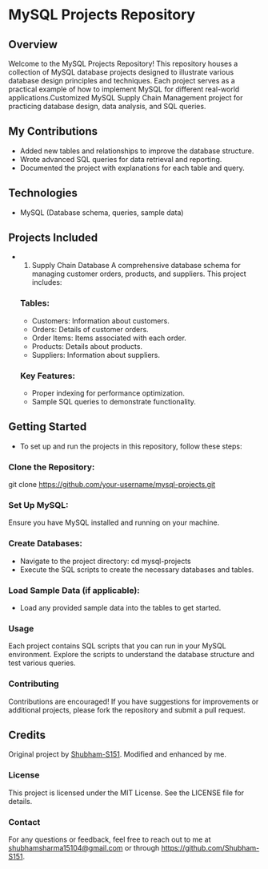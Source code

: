 # MySQL Projects Repository 
## Overview
Welcome to the MySQL Projects Repository! This repository houses a collection of MySQL database projects designed to illustrate various database design principles and techniques. Each project serves as a practical example of how to implement MySQL for different real-world applications.Customized MySQL Supply Chain Management project for practicing database design, data analysis, and SQL queries.

## My Contributions
- Added new tables and relationships to improve the database structure.
- Wrote advanced SQL queries for data retrieval and reporting.
- Documented the project with explanations for each table and query.

## Technologies
- MySQL (Database schema, queries, sample data)

## Projects Included
- 1. Supply Chain Database
A comprehensive database schema for managing customer orders, products, and suppliers. This project includes:

  ### Tables:

    - Customers: Information about customers.
    - Orders: Details of customer orders.
    - Order Items: Items associated with each order.
    - Products: Details about products.
    - Suppliers: Information about suppliers.
  ### Key Features:

    - Proper indexing for performance optimization.
    - Sample SQL queries to demonstrate functionality.

## Getting Started
- To set up and run the projects in this repository, follow these steps:

### Clone the Repository:

git clone https://github.com/your-username/mysql-projects.git

### Set Up MySQL: 
Ensure you have MySQL installed and running on your machine.

### Create Databases:

- Navigate to the project directory:
    cd mysql-projects
- Execute the SQL scripts to create the necessary databases and tables.
### Load Sample Data (if applicable):

- Load any provided sample data into the tables to get started.
### Usage
Each project contains SQL scripts that you can run in your MySQL environment. Explore the scripts to understand the database structure and test various queries.

### Contributing
Contributions are encouraged! If you have suggestions for improvements or additional projects, please fork the repository and submit a pull request.

## Credits
Original project by [Shubham-S151](https://github.com/Shubham-S151/MySQL-project). Modified and enhanced by me.

### License
This project is licensed under the MIT License. See the LICENSE file for details.

### Contact
For any questions or feedback, feel free to reach out to me at shubhamsharma15104@gmail.com or through https://github.com/Shubham-S151.
